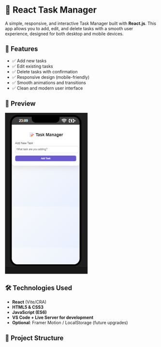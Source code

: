 # 📝 React Task Manager

A simple, responsive, and interactive Task Manager built with **React.js**. This app allows you to add, edit, and delete tasks with a smooth user experience, designed for both desktop and mobile devices.

## 🚀 Features

- ✅ Add new tasks
- ✅ Edit existing tasks
- ✅ Delete tasks with confirmation
- ✅ Responsive design (mobile-friendly)
- ✅ Smooth animations and transitions
- ✅ Clean and modern user interface

## 📸 Preview

![Task Manager Screenshot](./assets/taskmanager_ss.png) 

## 🛠️ Technologies Used

- **React** (Vite/CRA)
- **HTML5 & CSS3**
- **JavaScript (ES6)**
- **VS Code + Live Server for development**
- **Optional**: Framer Motion / LocalStorage (future upgrades)

## 📂 Project Structure

